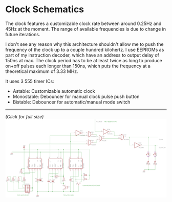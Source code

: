 # Clock Schematics

The clock features a customizable clock rate between around 0.25Hz and 45Hz at the moment. The range of available frequencies is due to change in future iterations.

I don't see any reason why this architecture shouldn't allow me to push the frequency of the clock up to a couple hundred kilohertz. I use EEPROMs as part of my instruction decoder, which have an address to output delay of 150ns at max. The clock period has to be at least twice as long to produce on+off pulses each longer than 150ns, which puts the frequency at a theoretical maximum of 3.33 MHz.

It uses 3 555 timer ICs:
- Astable: Customizable automatic clock
- Monostable: Debouncer for manual clock pulse push button
- Bistable: Debouncer for automatic/manual mode switch

---

_(Click for full size)_
[![schematics](../_images/clock_module.png)](https://github.com/padarom/pca-one/master/docs/_images/clock_module.png ":target=_blank")
